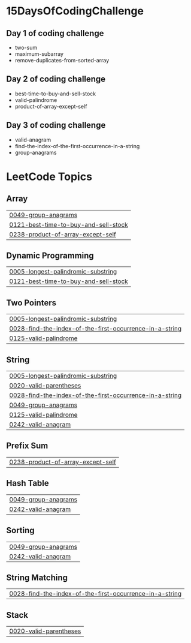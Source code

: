 
# 15DaysOfCodingChallenge

## Day 1 of coding challenge 
- two-sum
- maximum-subarray  
- remove-duplicates-from-sorted-array

## Day 2 of coding challenge
- best-time-to-buy-and-sell-stock
- valid-palindrome
- product-of-array-except-self
## Day 3 of coding challenge
- valid-anagram
- find-the-index-of-the-first-occurrence-in-a-string
- group-anagrams

<!---LeetCode Topics Start-->
# LeetCode Topics
## Array
|  |
| ------- |
| [0049-group-anagrams](https://github.com/Punvesh/15DaysOfCodingChallenge/tree/master/0049-group-anagrams) |
| [0121-best-time-to-buy-and-sell-stock](https://github.com/Punvesh/15DaysOfCodingChallenge/tree/master/0121-best-time-to-buy-and-sell-stock) |
| [0238-product-of-array-except-self](https://github.com/Punvesh/15DaysOfCodingChallenge/tree/master/0238-product-of-array-except-self) |
## Dynamic Programming
|  |
| ------- |
| [0005-longest-palindromic-substring](https://github.com/Punvesh/15DaysOfCodingChallenge/tree/master/0005-longest-palindromic-substring) |
| [0121-best-time-to-buy-and-sell-stock](https://github.com/Punvesh/15DaysOfCodingChallenge/tree/master/0121-best-time-to-buy-and-sell-stock) |
## Two Pointers
|  |
| ------- |
| [0005-longest-palindromic-substring](https://github.com/Punvesh/15DaysOfCodingChallenge/tree/master/0005-longest-palindromic-substring) |
| [0028-find-the-index-of-the-first-occurrence-in-a-string](https://github.com/Punvesh/15DaysOfCodingChallenge/tree/master/0028-find-the-index-of-the-first-occurrence-in-a-string) |
| [0125-valid-palindrome](https://github.com/Punvesh/15DaysOfCodingChallenge/tree/master/0125-valid-palindrome) |
## String
|  |
| ------- |
| [0005-longest-palindromic-substring](https://github.com/Punvesh/15DaysOfCodingChallenge/tree/master/0005-longest-palindromic-substring) |
| [0020-valid-parentheses](https://github.com/Punvesh/15DaysOfCodingChallenge/tree/master/0020-valid-parentheses) |
| [0028-find-the-index-of-the-first-occurrence-in-a-string](https://github.com/Punvesh/15DaysOfCodingChallenge/tree/master/0028-find-the-index-of-the-first-occurrence-in-a-string) |
| [0049-group-anagrams](https://github.com/Punvesh/15DaysOfCodingChallenge/tree/master/0049-group-anagrams) |
| [0125-valid-palindrome](https://github.com/Punvesh/15DaysOfCodingChallenge/tree/master/0125-valid-palindrome) |
| [0242-valid-anagram](https://github.com/Punvesh/15DaysOfCodingChallenge/tree/master/0242-valid-anagram) |
## Prefix Sum
|  |
| ------- |
| [0238-product-of-array-except-self](https://github.com/Punvesh/15DaysOfCodingChallenge/tree/master/0238-product-of-array-except-self) |
## Hash Table
|  |
| ------- |
| [0049-group-anagrams](https://github.com/Punvesh/15DaysOfCodingChallenge/tree/master/0049-group-anagrams) |
| [0242-valid-anagram](https://github.com/Punvesh/15DaysOfCodingChallenge/tree/master/0242-valid-anagram) |
## Sorting
|  |
| ------- |
| [0049-group-anagrams](https://github.com/Punvesh/15DaysOfCodingChallenge/tree/master/0049-group-anagrams) |
| [0242-valid-anagram](https://github.com/Punvesh/15DaysOfCodingChallenge/tree/master/0242-valid-anagram) |
## String Matching
|  |
| ------- |
| [0028-find-the-index-of-the-first-occurrence-in-a-string](https://github.com/Punvesh/15DaysOfCodingChallenge/tree/master/0028-find-the-index-of-the-first-occurrence-in-a-string) |
## Stack
|  |
| ------- |
| [0020-valid-parentheses](https://github.com/Punvesh/15DaysOfCodingChallenge/tree/master/0020-valid-parentheses) |
<!---LeetCode Topics End-->
